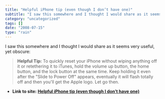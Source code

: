 ```yaml
---
title: "Helpful iPhone tip (even though I don’t have one)"
subtitle: "I saw this somewhere and I thought I would share as it seems very useful, yet"
category: "uncategorized"
tags: []
date: "2008-07-15"
type: "rain"
---
```

I saw this somewhere and I thought I would share as it seems very useful, yet
obscure:

> **Helpful Tip:** To quickly reset your iPhone without wiping anything off it
> or retethering it to iTunes, hold the volume up button, the home button, and
> the lock button at the same time. Keep holding it even after the "Slide to
> Power Off" appears, eventually it will flash totally off and then you'll get
> the Apple logo. Let go then.


* **Link to site:** **[Helpful iPhone tip (even though I don’t have one)](None)**